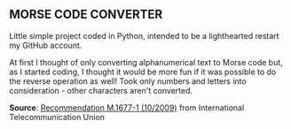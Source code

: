 ## MORSE CODE CONVERTER
Little simple project coded in Python, intended to be a lighthearted restart my GitHub account.

At first I thought of only converting alphanumerical text to Morse code but, as I started coding, I thought it would be more fun if it was possible to do the reverse operation as well! Took only numbers and letters into consideration - other characters aren't converted.

**Source**: [Recommendation M.1677-1 (10/2009)](https://www.itu.int/rec/R-REC-M.1677-1-200910-I/) from International Telecommunication Union
